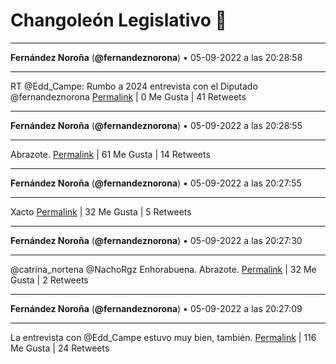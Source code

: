 # Changoleón Legislativo 🙈
*****
**Fernández Noroña** (**@fernandeznorona**) • 05-09-2022 a las 20:28:58
*****
RT @Edd_Campe: Rumbo a 2024 entrevista con el Diputado @fernandeznorona
[Permalink](https://twitter.com/fernandeznorona/status/1567006921151897600) | 0 Me Gusta | 41 Retweets
*****
**Fernández Noroña** (**@fernandeznorona**) • 05-09-2022 a las 20:28:55
*****
Abrazote.
[Permalink](https://twitter.com/fernandeznorona/status/1567006909479133186) | 61 Me Gusta | 14 Retweets
*****
**Fernández Noroña** (**@fernandeznorona**) • 05-09-2022 a las 20:27:55
*****
Xacto
[Permalink](https://twitter.com/fernandeznorona/status/1567006656717799427) | 32 Me Gusta | 5 Retweets
*****
**Fernández Noroña** (**@fernandeznorona**) • 05-09-2022 a las 20:27:30
*****
@catrina_nortena @NachoRgz Enhorabuena. Abrazote.
[Permalink](https://twitter.com/fernandeznorona/status/1567006552850137090) | 32 Me Gusta | 2 Retweets
*****
**Fernández Noroña** (**@fernandeznorona**) • 05-09-2022 a las 20:27:09
*****
La entrevista con @Edd_Campe estuvo muy bien, también.
[Permalink](https://twitter.com/fernandeznorona/status/1567006463259803649) | 116 Me Gusta | 24 Retweets